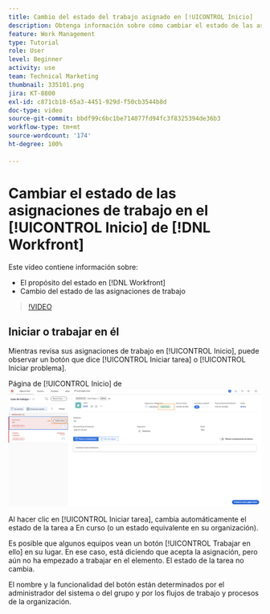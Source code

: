 ```yaml
---
title: Cambio del estado del trabajo asignado en [!UICONTROL Inicio]
description: Obtenga información sobre cómo cambiar el estado de las asignaciones para indicar que el trabajo está en curso desde la página [!UICONTROL Inicio]. Información sobre por qué el estado es importante en  [!DNL  Workfront].
feature: Work Management
type: Tutorial
role: User
level: Beginner
activity: use
team: Technical Marketing
thumbnail: 335101.png
jira: KT-8800
exl-id: c871cb18-65a3-4451-929d-f50cb3544b8d
doc-type: video
source-git-commit: bbdf99c6bc1be714077fd94fc3f8325394de36b3
workflow-type: tm+mt
source-wordcount: '174'
ht-degree: 100%

---
```


# Cambiar el estado de las asignaciones de trabajo en el [!UICONTROL Inicio] de [!DNL Workfront]

Este vídeo contiene información sobre:

* El propósito del estado en [!DNL  Workfront]
* Cambio del estado de las asignaciones de trabajo

>[!VIDEO](https://video.tv.adobe.com/v/3443433/?quality=12&learn=on&enablevpops=1&captions=spa)

## Iniciar o trabajar en él

Mientras revisa sus asignaciones de trabajo en [!UICONTROL Inicio], puede observar un botón que dice [!UICONTROL Iniciar tarea] o [!UICONTROL Iniciar problema].

Página de [!UICONTROL Inicio] de ![[!DNL Workfront] con el botón [!UICONTROL Iniciar tarea].](assets/worker-fundamentals-1.png)

Al hacer clic en [!UICONTROL Iniciar tarea], cambia automáticamente el estado de la tarea a En curso (o un estado equivalente en su organización).

Es posible que algunos equipos vean un botón [!UICONTROL Trabajar en ello] en su lugar. En ese caso, está diciendo que acepta la asignación, pero aún no ha empezado a trabajar en el elemento. El estado de la tarea no cambia.

El nombre y la funcionalidad del botón están determinados por el administrador del sistema o del grupo y por los flujos de trabajo y procesos de la organización.

<!--
learn more URLs
-->
